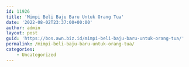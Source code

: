 ```yaml
---
id: 11926
title: 'Mimpi Beli Baju Baru Untuk Orang Tua'
date: '2022-08-02T23:37:00+00:00'
author: admin
layout: post
guid: 'https://bos.awn.biz.id/mimpi-beli-baju-baru-untuk-orang-tua/'
permalink: /mimpi-beli-baju-baru-untuk-orang-tua/
categories:
    - Uncategorized
---
```


